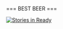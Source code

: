 === BEST BEER ===

[![Stories in Ready](https://badge.waffle.io/kishiamy/best_beer.png?label=ready)](http://waffle.io/kishiamy/best_beer)
